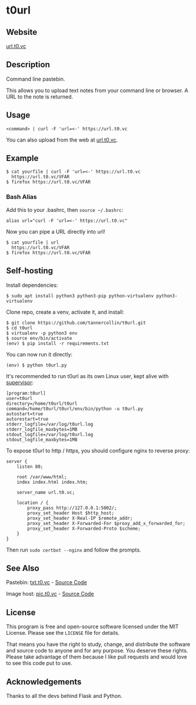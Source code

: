 # t0url

## Website

[url.t0.vc](https://url.t0.vc)

## Description

Command line pastebin.

This allows you to upload text notes from your command line or browser. A URL to the note is returned.

## Usage

`<command> | curl -F 'url=<-' https://url.t0.vc`

You can also upload from the web at [url.t0.vc](https://url.t0.vc).

## Example

```text
$ cat yourfile | curl -F 'url=<-' https://url.t0.vc
  https://url.t0.vc/VFAR
$ firefox https://url.t0.vc/VFAR
```

### Bash Alias

Add this to your .bashrc, then `source ~/.bashrc`:

```text
alias url="curl -F 'url=<-' https://url.t0.vc"
```

Now you can pipe a URL directly into url!

```text
$ cat yourfile | url
  https://url.t0.vc/VFAR
$ firefox https://url.t0.vc/VFAR
```

## Self-hosting

Install dependencies:
```text
$ sudo apt install python3 python3-pip python-virtualenv python3-virtualenv
```

Clone repo, create a venv, activate it, and install:
```text
$ git clone https://github.com/tannercollin/t0url.git
$ cd t0url
$ virtualenv -p python3 env
$ source env/bin/activate
(env) $ pip install -r requirements.txt
```

You can now run it directly:
```text
(env) $ python t0url.py
```

It's recommended to run t0url as its own Linux user, kept alive with [supervisor](https://pypi.org/project/supervisor/):
```text
[program:t0url]
user=t0url
directory=/home/t0url/t0url
command=/home/t0url/t0url/env/bin/python -u t0url.py
autostart=true
autorestart=true
stderr_logfile=/var/log/t0url.log
stderr_logfile_maxbytes=1MB
stdout_logfile=/var/log/t0url.log
stdout_logfile_maxbytes=1MB
```

To expose t0url to http / https, you should configure nginx to reverse proxy:
```text
server {
    listen 80;

    root /var/www/html;
    index index.html index.htm;

    server_name url.t0.vc;

    location / {
        proxy_pass http://127.0.0.1:5002/;
        proxy_set_header Host $http_host;
        proxy_set_header X-Real-IP $remote_addr;
        proxy_set_header X-Forwarded-For $proxy_add_x_forwarded_for;
        proxy_set_header X-Forwarded-Proto $scheme;
    }
}
```

Then run `sudo certbot --nginx` and follow the prompts.

## See Also

Pastebin: [txt.t0.vc](https://txt.t0.vc) - [Source Code](https://github.com/tannercollin/t0txt)

Image host: [pic.t0.vc](https://pic.t0.vc) - [Source Code](https://github.com/tannercollin/t0pic)

## License
This program is free and open-source software licensed under the MIT License. Please see the `LICENSE` file for details.

That means you have the right to study, change, and distribute the software and source code to anyone and for any purpose. You deserve these rights. Please take advantage of them because I like pull requests and would love to see this code put to use.

## Acknowledgements

Thanks to all the devs behind Flask and Python.
